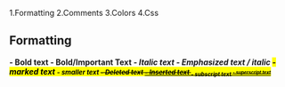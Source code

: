 1.Formatting
2.Comments
3.Colors
4.Css



Formatting
-----------
<b> - Bold text
<strong> - Bold/Important Text
<i> - Italic text
<em> - Emphasized text / italic
<mark> - marked text
<small> - smaller text
<del> - Deleted text
<ins> - Inserted text
<sub> - subscript text
<sup> - superscript text